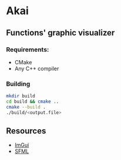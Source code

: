 # Akai


## Functions' graphic visualizer

### Requirements:

- CMake
- Any C++ compiler

### Building
```sh
mkdir build                                                                           # build dir
cd build && cmake ..                                                                  # init CMake
cmake --build .                                                                       # build proj
./build/<output.file>                                                                 # run app
```

## Resources
- [ImGui](https://pthom.github.io/imgui_manual_online/manual/imgui_manual.html)
- [SFML](https://www.sfml-dev.org/documentation/2.6.2/)
